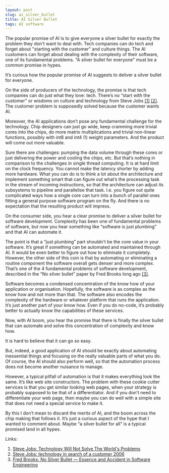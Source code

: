 ```yaml
---
layout: post
slug: ai_silver_bullet
title: AI Silver Bullet
tags: AI software
---
```


<summary>
The popular promise of AI is to give everyone a silver bullet for
exactly the problem they don't want to deal with. Tech companies
can do tech and forget about "starting with the customer" and culture things.
The AI customers can forget about dealing with the complexity of their software,
one of its fundamental problems.
"A silver bullet for everyone" must be a common promise in hypes.
</summary>

<!--more-->

It’s curious how the popular promise of AI suggests to deliver a silver bullet for everyone.

On the side of producers of the technology, the promise is that tech companies can do just what they love: tech. There’s no “start with the customer” or wisdoms on culture and technology from Steve Jobs [[1]][steve-jobs-technology-not-enough] [[2]][steve-jobs-technology-in-search-of-customer].
The customer problem is supposedly solved because the customer wants AI.

Moreover, the AI applications don’t pose any fundamental challenge for the technology. Chip designers can just go wide, keep cramming more trivial cores into the chips, do more matrix multiplications and trivial non-linear functions, possibly with int8 and int4 (!) weight parameters. And the product will come out more valuable.

Sure there are challenges: pumping the data volume through these cores or just delivering the power and cooling the chips, etc. But that’s nothing in comparison to the challenges in single thread computing. It is at hard limit on the clock frequency. You cannot make the latency shorter by adding more hardware.  What you can do is to think a lot about the architecture and implement something smart that can figure out what’s the processing task in the stream of incoming instructions, so that the architecture can adjust its subsystems to pipeline and parallelise that task. I.e. you figure out quite complicated ways how a single core can turn into a bunch of parallel ones fitting a general purpose software program on the fly. And there is no expectation that the resulting product will impress.

On the consumer side, you hear a clear promise to deliver a silver bullet for software development. Complexity has been one of fundamental problems of software, but now you hear something like “software is just plumbing” and that AI can automate it.

The point is that a “just plumbing” part shouldn’t be the core value in your software. It’s great if something can be automated and maintained through AI. It would be even better to figure out how to eliminate it completely. However, the other side of this coin is that by automating or eliminating a routine component the software overall gets denser and more complex. That’s one of the 4 fundamental problems of software development, described in the “No silver bullet” paper by Fred Brooks long ago
[[3]][fred-brooks-no-silver-bullet].
<!--<span><a title="Fred Brooks, No Silver Bullet — Essence and Accident in Software Engineering" href="https://worrydream.com/refs/Brooks_1986_-_No_Silver_Bullet.pdf">[3]</a></span>.-->

Software becomes a condensed concentration of the know how of your application or organisation. Hopefully, the software is as complex as the know how and not more than that. The software also encodes the complexity of the hardware or whatever platform that runs the application. It’s just another part of your know how. Even if you do no-code, it’s probably better to actually know the capabilities of these services.

Now, with AI boom, you hear the promise that there is finally the silver bullet that can automate and solve this concentration of complexity and know how.

It is hard to believe that it can go so easy.

But, indeed, a good application of AI should be exactly about automating inessential things and focusing on the really valuable parts of what you do. Of course, the AI should also perform well, so that the automation process does not become another nuisance to manage.

However, a typical pitfall of automation is that it makes everything look the same. It’s like web site constructors. The problem with these cookie cutter services is that you get similar looking web pages, when your strategy is probably supposed to be that of a differentiator. And if you don’t need to differentiate your web page, then maybe you can do well with a simple site that does not need a special service to make it.

By this I don’t mean to discard the merits of AI, and the boom across the chip making that follows it. It’s just a curious aspect of the hype that I wanted to comment about. Maybe “a silver bullet for all” is a typical promised land in all hypes.

[steve-jobs-technology-not-enough]: https://www.youtube.com/watch?v=3Bh8BoyrMjs "Steve Jobs: Technology Will Not Solve The World's Problems"
[steve-jobs-technology-in-search-of-customer]: https://www.youtube.com/watch?v=rMYSpTFJYKE "Steve Jobs: technology in search of a customer 2006"
[fred-brooks-no-silver-bullet]: https://worrydream.com/refs/Brooks_1986_-_No_Silver_Bullet.pdf "Fred Brooks: No Silver Bullet — Essence and Accident in Software Engineering"
<!--<p>[1] <a name="steve-jobs-technology-not-enough"></a><a href="https://www.youtube.com/watch?v=3Bh8BoyrMjs">Steve Jobs: Technology Will Not Solve The World's Problems</a></p>
<p>[2] <a name="steve-jobs-technology-in-search-of-customer"></a><a href="https://www.youtube.com/watch?v=rMYSpTFJYKE">Steve Jobs: technology in search of a customer 2006</a></p>
<p>[3] <a name="fred-brooks-no-silver-bullet"></a><a href="https://worrydream.com/refs/Brooks_1986_-_No_Silver_Bullet.pdf">Fred Brooks: No Silver Bullet — Essence and Accident in Software Engineering</a></p>-->

Links:
1. [Steve Jobs: Technology Will Not Solve The World's Problems][steve-jobs-technology-not-enough]
2. [Steve Jobs: technology in search of a customer 2006][steve-jobs-technology-in-search-of-customer]
3. [Fred Brooks: No Silver Bullet — Essence and Accident in Software Engineering][fred-brooks-no-silver-bullet]

